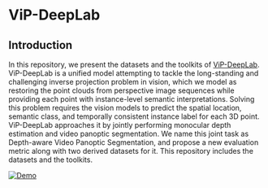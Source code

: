 # ViP-DeepLab

## Introduction

In this repository, we present the datasets and the toolkits of [ViP-DeepLab](arxiv).
ViP-DeepLab is a unified model attempting to tackle the long-standing and challenging inverse projection problem in vision, which we model as restoring the point clouds from perspective image sequences while providing each point with instance-level semantic interpretations.
Solving this problem requires the vision models to predict the spatial location, semantic class,
and temporally consistent instance label for each 3D point.
ViP-DeepLab approaches it by jointly performing monocular depth estimation and video panoptic segmentation.
We name this joint task as Depth-aware Video Panoptic Segmentation, and propose a new evaluation metric along with two derived datasets for it.
This repository includes the datasets and the toolkits.

[![Demo](readme_srcs/ViP-DeepLab.gif)](www.cs.jhu.edu/~syqiao/ViP-DeepLab/ViP-DeepLab_v3.mp4)

